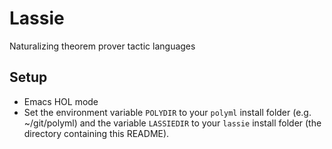 # Lassie

Naturalizing theorem prover tactic languages

## Setup

- Emacs HOL mode
- Set the environment variable `POLYDIR` to your `polyml` install folder (e.g. ~/git/polyml) and the variable `LASSIEDIR` to your `lassie` install folder (the directory containing this README).
